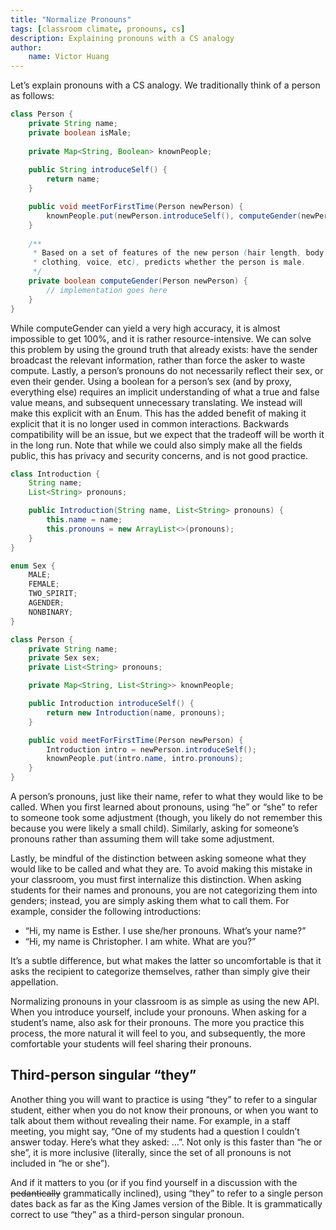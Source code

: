 ```yaml
---
title: "Normalize Pronouns"
tags: [classroom climate, pronouns, cs]
description: Explaining pronouns with a CS analogy
author:
    name: Victor Huang
---
```


Let’s explain pronouns with a CS analogy. We traditionally think of a person as follows:

```java
class Person {
    private String name;
    private boolean isMale;
    
    private Map<String, Boolean> knownPeople;
    
    public String introduceSelf() {
        return name;
    }

    public void meetForFirstTime(Person newPerson) {
        knownPeople.put(newPerson.introduceSelf(), computeGender(newPerson));
    }
    
    /**
     * Based on a set of features of the new person (hair length, body shape,
     * clothing, voice, etc), predicts whether the person is male.
     */
    private boolean computeGender(Person newPerson) {
        // implementation goes here
    }
}
```
While computeGender can yield a very high accuracy, it is almost impossible to get 100%, and it is rather resource-intensive. We can solve this problem by using the ground truth that already exists: have the sender broadcast the relevant information, rather than force the asker to waste compute. Lastly, a person’s pronouns do not necessarily reflect their sex, or even their gender. Using a boolean for a person’s sex (and by proxy, everything else) requires an implicit understanding of what a true and false value means, and subsequent unnecessary translating. We instead will make this explicit with an Enum. This has the added benefit of making it explicit that it is no longer used in common interactions. Backwards compatibility will be an issue, but we expect that the tradeoff will be worth it in the long run. Note that while we could also simply make all the fields public, this has privacy and security concerns, and is not good practice.

```java
class Introduction {
    String name;
    List<String> pronouns;

    public Introduction(String name, List<String> pronouns) {
        this.name = name;
        this.pronouns = new ArrayList<>(pronouns);
    }
}

enum Sex {
    MALE;
    FEMALE;
    TWO_SPIRIT;
    AGENDER;
    NONBINARY;
}

class Person {
    private String name;
    private Sex sex;
    private List<String> pronouns;

    private Map<String, List<String>> knownPeople;

    public Introduction introduceSelf() {
        return new Introduction(name, pronouns);
    }

    public void meetForFirstTime(Person newPerson) {
        Introduction intro = newPerson.introduceSelf();
        knownPeople.put(intro.name, intro.pronouns);
    }
}
```


A person’s pronouns, just like their name, refer to what they would like to be called. When you first learned about pronouns, using “he” or “she” to refer to someone took some adjustment (though, you likely do not remember this because you were likely a small child). Similarly, asking for someone’s pronouns rather than assuming them will take some adjustment.

Lastly, be mindful of the distinction between asking someone what they would like to be called and what they are. To avoid making this mistake in your classroom, you must first internalize this distinction. When asking students for their names and pronouns, you are not categorizing them into genders; instead, you are simply asking them what to call them. For example, consider the following introductions:
- “Hi, my name is Esther. I use she/her pronouns. What’s your name?”
- “Hi, my name is Christopher. I am white. What are you?”

It’s a subtle difference, but what makes the latter so uncomfortable is that it asks the recipient to categorize themselves, rather than simply give their appellation.

Normalizing pronouns in your classroom is as simple as using the new API. When you introduce yourself, include your pronouns. When asking for a student’s name, also ask for their pronouns. The more you practice this process, the more natural it will feel to you, and subsequently, the more comfortable your students will feel sharing their pronouns.

## Third-person singular “they”

Another thing you will want to practice is using “they” to refer to a singular student, either when you do not know their pronouns, or when you want to talk about them without revealing their name. For example, in a staff meeting, you might say, “One of my students had a question I couldn’t answer today. Here’s what they asked: …”. Not only is this faster than “he or she”, it is more inclusive (literally, since the set of all pronouns is not included in “he or she”).

And if it matters to you (or if you find yourself in a discussion with the ~~pedantically~~ grammatically inclined), using “they” to refer to a single person dates back as far as the King James version of the Bible. It is grammatically correct to use “they” as a third-person singular pronoun.

